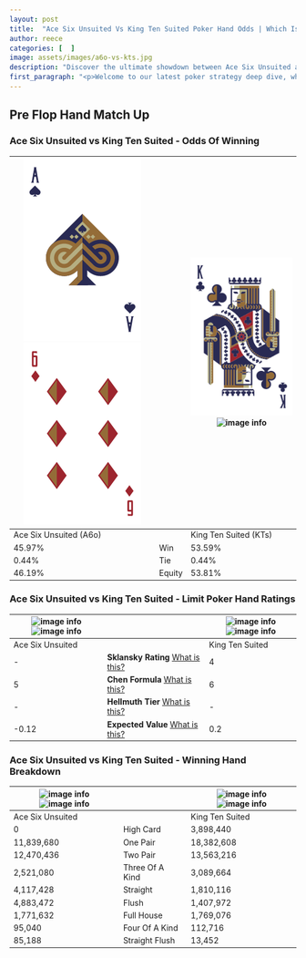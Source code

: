 ```yaml
---
layout: post
title:  "Ace Six Unsuited Vs King Ten Suited Poker Hand Odds | Which Is The Better Hand In Poker? A Complete Guide"
author: reece
categories: [  ]
image: assets/images/a6o-vs-kts.jpg
description: "Discover the ultimate showdown between Ace Six Unsuited and King Ten Suited in poker! Uncover the odds, strategies, and scenarios where one hand triumphs over the other. Get ready to up your poker game with this thrilling analysis."
first_paragraph: "<p>Welcome to our latest poker strategy deep dive, where we're pitting two distinct hands against each other in a high-stakes showdown: Ace Six Unsuited vs King Ten Suited.</p><p>In the dynamic world of poker, every decision counts, and knowing which hand holds the upper hand is key to your success at the table.</p><p>In this article, we'll dissect these two hands, explore the scenarios where one dominates the other, and equip you with the knowledge to make strategic choices that can tip the odds in your favor.</p><p>Get ready to unravel the intriguing dynamics of these poker hands and elevate your game to new heights.</p>"
---
```




[comment]: # (sp0)

## Pre Flop Hand Match Up

<div class="table hand-ratings" markdown="1"> 



### Ace Six Unsuited vs King Ten Suited - Odds Of Winning


    
| ![image info](assets/images/hand1/a.png) ![image info](assets/images/hand1/6o.png) |  | ![image info](assets/images/hand2/k.png) ![image info](assets/images/hand2/ts.png) |
| -------- | -------- | -------- |
| Ace Six Unsuited (A6o) |  | King Ten Suited (KTs) |
| 45.97% | Win | 53.59% |
| 0.44% | Tie | 0.44% |
| 46.19% | Equity | 53.81% |




[comment]: # (sp1)



### Ace Six Unsuited vs King Ten Suited - Limit Poker Hand Ratings


    
| ![image info](https://www.riverpairs.com/assets/images/hand1/a.png) ![image info](https://www.riverpairs.com/assets/images/hand1/6o.png) |  | ![image info](https://www.riverpairs.com/assets/images/hand2/k.png) ![image info](https://www.riverpairs.com/assets/images/hand2/ts.png) |
| -------- | -------- | -------- |
| Ace Six Unsuited |  | King Ten Suited |
| - | **Sklansky Rating** [What is this?](/sklansky-rating-explained) | 4 |
| 5 | **Chen Formula** [What is this?](/chen-formula-explained) | 6 |
| - | **Hellmuth Tier** [What is this?](/Hellmuth-tier-explained) | - |
| -0.12 | **Expected Value** [What is this?](/expected-value-explained) | 0.2 |




[comment]: # (sp2)



### Ace Six Unsuited vs King Ten Suited - Winning Hand Breakdown


    
| ![image info](https://www.riverpairs.com/assets/images/hand1/a.png) ![image info](https://www.riverpairs.com/assets/images/hand1/6o.png) |  | ![image info](https://www.riverpairs.com/assets/images/hand2/k.png) ![image info](https://www.riverpairs.com/assets/images/hand2/ts.png) |
| -------- | -------- | -------- |
| Ace Six Unsuited |  | King Ten Suited |
| 0 | High Card | 3,898,440 |
| 11,839,680 | One Pair | 18,382,608 |
| 12,470,436 | Two Pair | 13,563,216 |
| 2,521,080 | Three Of A Kind | 3,089,664 |
| 4,117,428 | Straight | 1,810,116 |
| 4,883,472 | Flush | 1,407,972 |
| 1,771,632 | Full House | 1,769,076 |
| 95,040 | Four Of A Kind | 112,716 |
| 85,188 | Straight Flush | 13,452 |




[comment]: # (sp3)



</div>

[comment]: # (sp4)



[comment]: # (sp5)

